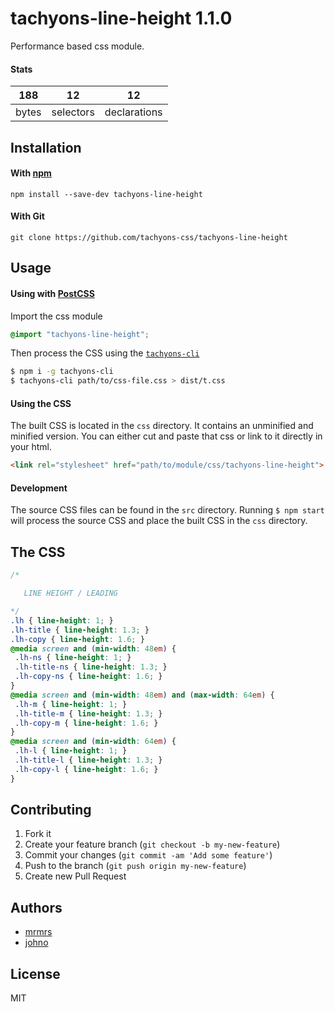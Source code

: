 # tachyons-line-height 1.1.0

Performance based css module.

#### Stats

188 | 12 | 12
---|---|---
bytes | selectors | declarations

## Installation

#### With [npm](https://npmjs.com)

```
npm install --save-dev tachyons-line-height
```

#### With Git

```
git clone https://github.com/tachyons-css/tachyons-line-height
```

## Usage

#### Using with [PostCSS](https://github.com/postcss/postcss)

Import the css module

```css
@import "tachyons-line-height";
```

Then process the CSS using the [`tachyons-cli`](https://github.com/tachyons-css/tachyons-cli)

```sh
$ npm i -g tachyons-cli
$ tachyons-cli path/to/css-file.css > dist/t.css
```

#### Using the CSS

The built CSS is located in the `css` directory. It contains an unminified and minified version.
You can either cut and paste that css or link to it directly in your html.

```html
<link rel="stylesheet" href="path/to/module/css/tachyons-line-height">
```

#### Development

The source CSS files can be found in the `src` directory.
Running `$ npm start` will process the source CSS and place the built CSS in the `css` directory.

## The CSS

```css
/*

   LINE HEIGHT / LEADING

*/
.lh { line-height: 1; }
.lh-title { line-height: 1.3; }
.lh-copy { line-height: 1.6; }
@media screen and (min-width: 48em) {
 .lh-ns { line-height: 1; }
 .lh-title-ns { line-height: 1.3; }
 .lh-copy-ns { line-height: 1.6; }
}
@media screen and (min-width: 48em) and (max-width: 64em) {
 .lh-m { line-height: 1; }
 .lh-title-m { line-height: 1.3; }
 .lh-copy-m { line-height: 1.6; }
}
@media screen and (min-width: 64em) {
 .lh-l { line-height: 1; }
 .lh-title-l { line-height: 1.3; }
 .lh-copy-l { line-height: 1.6; }
}
```

## Contributing

1. Fork it
2. Create your feature branch (`git checkout -b my-new-feature`)
3. Commit your changes (`git commit -am 'Add some feature'`)
4. Push to the branch (`git push origin my-new-feature`)
5. Create new Pull Request

## Authors

* [mrmrs](http://mrmrs.io)
* [johno](http://johnotander.com)

## License

MIT

